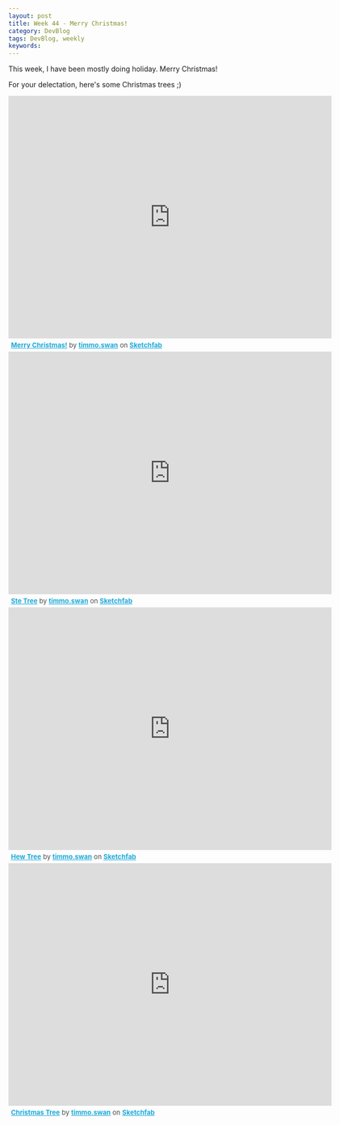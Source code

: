 ```yaml
---
layout: post
title: Week 44 - Merry Christmas!
category: DevBlog
tags: DevBlog, weekly
keywords: 
---
```


This week, I have been mostly doing holiday. Merry Christmas!

For your delectation, here's some Christmas trees ;)

<div class="sketchfab-embed-wrapper"><iframe width="640" height="480" src="https://sketchfab.com/models/4d30c7ab97e946428391ccea9edb602b/embed" frameborder="0" allowvr allowfullscreen mozallowfullscreen="true" webkitallowfullscreen="true" onmousewheel=""></iframe>

<p style="font-size: 13px; font-weight: normal; margin: 5px; color: #4A4A4A;">
    <a href="https://sketchfab.com/models/4d30c7ab97e946428391ccea9edb602b?utm_medium=embed&utm_source=website&utm_campain=share-popup" target="_blank" style="font-weight: bold; color: #1CAAD9;">Merry Christmas!</a>
    by <a href="https://sketchfab.com/timmo.swan?utm_medium=embed&utm_source=website&utm_campain=share-popup" target="_blank" style="font-weight: bold; color: #1CAAD9;">timmo.swan</a>
    on <a href="https://sketchfab.com?utm_medium=embed&utm_source=website&utm_campain=share-popup" target="_blank" style="font-weight: bold; color: #1CAAD9;">Sketchfab</a>
</p>
</div>

<div class="sketchfab-embed-wrapper"><iframe width="640" height="480" src="https://sketchfab.com/models/fa2efa2a164249c692ebc180a62501ae/embed" frameborder="0" allowvr allowfullscreen mozallowfullscreen="true" webkitallowfullscreen="true" onmousewheel=""></iframe>

<p style="font-size: 13px; font-weight: normal; margin: 5px; color: #4A4A4A;">
    <a href="https://sketchfab.com/models/fa2efa2a164249c692ebc180a62501ae?utm_medium=embed&utm_source=website&utm_campain=share-popup" target="_blank" style="font-weight: bold; color: #1CAAD9;">Ste Tree</a>
    by <a href="https://sketchfab.com/timmo.swan?utm_medium=embed&utm_source=website&utm_campain=share-popup" target="_blank" style="font-weight: bold; color: #1CAAD9;">timmo.swan</a>
    on <a href="https://sketchfab.com?utm_medium=embed&utm_source=website&utm_campain=share-popup" target="_blank" style="font-weight: bold; color: #1CAAD9;">Sketchfab</a>
</p>
</div>

<div class="sketchfab-embed-wrapper"><iframe width="640" height="480" src="https://sketchfab.com/models/6933da7347884980bad99484d709734b/embed" frameborder="0" allowvr allowfullscreen mozallowfullscreen="true" webkitallowfullscreen="true" onmousewheel=""></iframe>

<p style="font-size: 13px; font-weight: normal; margin: 5px; color: #4A4A4A;">
    <a href="https://sketchfab.com/models/6933da7347884980bad99484d709734b?utm_medium=embed&utm_source=website&utm_campain=share-popup" target="_blank" style="font-weight: bold; color: #1CAAD9;">Hew Tree</a>
    by <a href="https://sketchfab.com/timmo.swan?utm_medium=embed&utm_source=website&utm_campain=share-popup" target="_blank" style="font-weight: bold; color: #1CAAD9;">timmo.swan</a>
    on <a href="https://sketchfab.com?utm_medium=embed&utm_source=website&utm_campain=share-popup" target="_blank" style="font-weight: bold; color: #1CAAD9;">Sketchfab</a>
</p>
</div>


<div class="sketchfab-embed-wrapper"><iframe width="640" height="480" src="https://sketchfab.com/models/6fb06cdf4a244e45a490985e6ee3e6a0/embed" frameborder="0" allowvr allowfullscreen mozallowfullscreen="true" webkitallowfullscreen="true" onmousewheel=""></iframe>

<p style="font-size: 13px; font-weight: normal; margin: 5px; color: #4A4A4A;">
    <a href="https://sketchfab.com/models/6fb06cdf4a244e45a490985e6ee3e6a0?utm_medium=embed&utm_source=website&utm_campain=share-popup" target="_blank" style="font-weight: bold; color: #1CAAD9;">Christmas Tree</a>
    by <a href="https://sketchfab.com/timmo.swan?utm_medium=embed&utm_source=website&utm_campain=share-popup" target="_blank" style="font-weight: bold; color: #1CAAD9;">timmo.swan</a>
    on <a href="https://sketchfab.com?utm_medium=embed&utm_source=website&utm_campain=share-popup" target="_blank" style="font-weight: bold; color: #1CAAD9;">Sketchfab</a>
</p>
</div>







